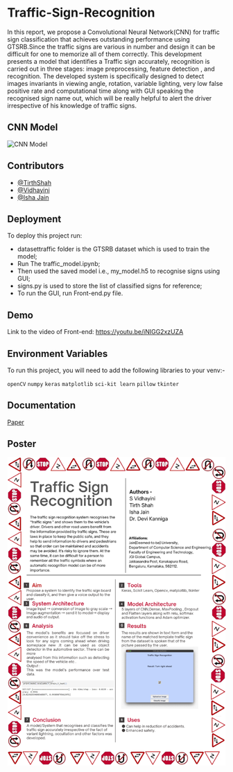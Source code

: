 
# Traffic-Sign-Recognition

In this report, we propose a Convolutional Neural Network(CNN) for traffic sign classification that achieves outstanding performance using GTSRB.Since the traffic signs are various in number and design it can be difficult for one to memorize all of them correctly. This development presents a model that identifies a Traffic sign accurately, recognition is carried out in three stages: image preprocessing, feature detection , and recognition. The developed system is specifically designed to detect images invariants in viewing angle, rotation, variable lighting, very low false positive rate and computational time along with GUI speaking the recognised sign name out, which will be really helpful to alert the driver irrespective of his knowledge of traffic signs.

## CNN Model

![CNN Model](https://miro.medium.com/max/2000/1*lXdNveKOPqjTfnRXfQlNRA.png)

  
## Contributors 

- [@TirthShah](https://www.github.com/tirth2212)
- [@Vidhayini](https://www.github.com/vidhayini)
- [@Isha Jain](https://www.github.com/ishajain1)


  
## Deployment

To deploy this project run:
 - datasettraffic folder is the GTSRB dataset which is used to train the model;
 - Run The traffic_model.ipynb;
 - Then used the saved model i.e., my_model.h5 to recognise signs using GUI;
 - signs.py is used to store the list of classified signs for reference;
 - To run the GUI, run Front-end.py file.

  
## Demo
Link to the video of Front-end: https://youtu.be/iNIGG2xzUZA 

  
## Environment Variables

To run this project, you will need to add the following libraries to your venv:-

`openCV`
`numpy`
`keras`
`matplotlib`
`sci-kit learn`
`pillow`
`tkinter`


  
## Documentation

[Paper](https://drive.google.com/file/d/1C10Q-j7xY_xvWS1HOjBseLBifBErEx2j/view?usp=sharing)

## Poster

![Poster](https://github.com/Mini-Project-Jain-University/Traffic-Sign-Recognition/blob/main/Traffic%20Sign%20Recognition.png)


  
